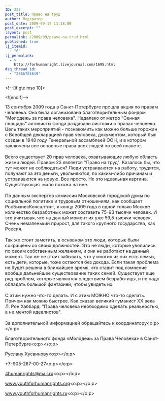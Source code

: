 ```yaml
---
ID: 227
post_title: Право на труд
author: Модератор
post_date: 2009-09-17 11:18:00
post_excerpt: ""
layout: post
permalink: /2009/09/pravo-na-trud.html
published: true
lj_itemid:
  - "6"
lj_permalink:
  - >
    http://forhumanright.livejournal.com/1695.html
dsq_thread_id:
  - "2855785849"
---
```

<meta http-equiv="Content-Type" content="text/html; charset=utf-8"><meta name="ProgId" content="Word.Document"><meta name="Generator" content="Microsoft Word 11"><meta name="Originator" content="Microsoft Word 11"><link rel="File-List" href="file:///C:%5CDOCUME%7E1%5C9335%7E1%5CLOCALS%7E1%5CTemp%5Cmsohtml1%5C01%5Cclip_filelist.xml" /><!--[if gte mso 9]><xml>
 <w:WordDocument>
  <w:View>Normal</w:View>
  <w:Zoom>0</w:Zoom>
  <w:PunctuationKerning/>
  <w:ValidateAgainstSchemas/>
  <w:SaveIfXMLInvalid>false</w:SaveIfXMLInvalid>
  <w:IgnoreMixedContent>false</w:IgnoreMixedContent>
  <w:AlwaysShowPlaceholderText>false</w:AlwaysShowPlaceholderText>
  <w:Compatibility>
   <w:BreakWrappedTables/>
   <w:SnapToGridInCell/>
   <w:WrapTextWithPunct/>
   <w:UseAsianBreakRules/>
   <w:DontGrowAutofit/>
  </w:Compatibility>
  <w:BrowserLevel>MicrosoftInternetExplorer4</w:BrowserLevel>
 </w:WordDocument>
</xml><![endif]--><!--[if gte mso 9]><xml>
 <w:LatentStyles DefLockedState="false" LatentStyleCount="156">
 </w:LatentStyles>
</xml><![endif]--><style type="text/css">
<!--
 /* Style Definitions */
 p.MsoNormal, li.MsoNormal, div.MsoNormal
	{mso-style-parent:"";
	margin:0cm;
	margin-bottom:.0001pt;
	mso-pagination:widow-orphan;
	font-size:12.0pt;
	font-family:"Times New Roman";
	mso-fareast-font-family:"Times New Roman";}
@page Section1
	{size:612.0pt 792.0pt;
	margin:2.0cm 42.5pt 2.0cm 3.0cm;
	mso-header-margin:36.0pt;
	mso-footer-margin:36.0pt;
	mso-paper-source:0;}
div.Section1
	{page:Section1;}
-->
</style><!--[if gte mso 10]>
<style>
 /* Style Definitions */
 table.MsoNormalTable
	{mso-style-name:"Обычная таблица";
	mso-tstyle-rowband-size:0;
	mso-tstyle-colband-size:0;
	mso-style-noshow:yes;
	mso-style-parent:"";
	mso-padding-alt:0cm 5.4pt 0cm 5.4pt;
	mso-para-margin:0cm;
	mso-para-margin-bottom:.0001pt;
	mso-pagination:widow-orphan;
	font-size:10.0pt;
	font-family:"Times New Roman";
	mso-ansi-language:#0400;
	mso-fareast-language:#0400;
	mso-bidi-language:#0400;}
</style>
<![endif]-->  <p class="MsoNormal"><span style="font-size: 11pt;">13 сентября 2009 года в Санкт-Петербурге прошла акция по правам человека. Она была организована благотворительным фондом &quot;Молодежь за права человека&quot;. Недалеко от метро &quot;Сенная площадь&quot; активисты фонда раздавали листовки о правах человека. Цель таких мероприятий - познакомить как можно больше горожан с Всеобщей декларацией прав человека, документом, который был создан в 1948 году Генеральной ассамблеей ООН, и в котором заключены все основные права всех людей по всей планете.<br /> <br /> Всего существует 20 прав человека, охватывающие любую область жизни людей. Правом 23 является &quot;Право на труд&quot;. Казалось бы, что тут может не соблюдаться? Люди устраиваются на работу, трудятся, получают за это деньги, увольняются, по каким-либо причинам и устраиваются на новую. Все просто. Но это идеальная картина. Существующая<span style="">&nbsp; </span>мало похожа на нее.<br /> <br /> По данным экспертов комиссии Московской городской думы по социальной политике и трудовым отношениям, как сообщает РосБизнесКонсалтинг, к концу 2009 года в одной только Москве количество безработных может составить 75-93 тысячи человек. И это учитывая, что на данный момент их уже 59,5 тысячи человек. Очень немаленький прирост, для такого крупного государства, как Россия.<br /> <br /> Так же стоит заметить, в основном это люди, которые были сокращены со своих должностей. Это не люди, которые уволились по своим собственным желаниям, и они не работают на данный момент. Так же не стоит забывать, что у многих из них есть семьи, есть дети, которые, тоже остаются без дохода. Если такая проблема не будет решена в ближайшее время, это ставит под сомнение вообще дальнейшее существование таких семей. Существует еще ряд проблем, которые являются следствием безработицы, и не надо обладать большой фантазией, чтобы увидеть их.<br /> <br /> С этим нужно что-то делать. И с этим МОЖНО что-то сделать. Причем как можно быстрее. Как сказал великий гуманист ХХ века Л. Рон Хаббард: &quot;Права человека необходимо сделать реальностью, а не мечтой идеалистов&quot;.<br /> <br /> За дополнительной информацией обращайтесь к координатору<o:p></o:p></span></p>  <p class="MsoNormal"><span style="font-size: 11pt;">Благотворительного фонда &laquo;Молодежь за Права Человека&raquo; в Санкт-Петербурге<o:p></o:p></span></p>  <p class="MsoNormal"><span style="font-size: 11pt;">Руслану Хусаинову<o:p></o:p></span></p>  <p class="MsoNormal"><span style="font-size: 11pt;">+7-905-267-00-27<o:p></o:p></span></p>  <p class="MsoNormal"><span style="font-size: 11pt;">4humanrights@mail.ru<o:p></o:p></span></p>  <p class="MsoNormal"><span style="font-size: 11pt;">www.youthforhumanrights.org<o:p></o:p></span></p>  <p class="MsoNormal"><span style="font-size: 11pt;">www.youthforhumanrights.ru<o:p></o:p></span></p>  <br /></meta></meta></meta></meta>